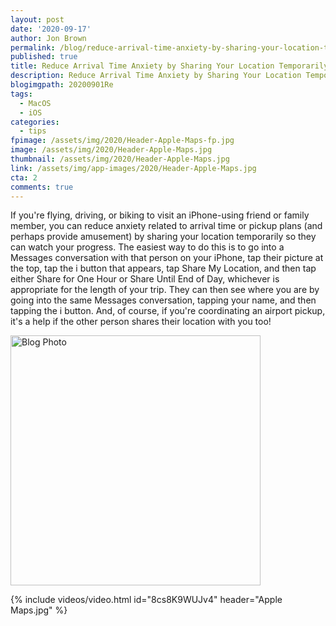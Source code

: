 ```yaml
---
layout: post
date: '2020-09-17'
author: Jon Brown
permalink: /blog/reduce-arrival-time-anxiety-by-sharing-your-location-temporarily/
published: true
title: Reduce Arrival Time Anxiety by Sharing Your Location Temporarily
description: Reduce Arrival Time Anxiety by Sharing Your Location Temporarily
blogimgpath: 20200901Re
tags:
  - MacOS
  - iOS
categories:
  - tips
fpimage: /assets/img/2020/Header-Apple-Maps-fp.jpg
image: /assets/img/2020/Header-Apple-Maps.jpg
thumbnail: /assets/img/2020/Header-Apple-Maps.jpg
link: /assets/img/app-images/2020/Header-Apple-Maps.jpg
cta: 2
comments: true
---
```

If you're flying, driving, or biking to visit an iPhone-using friend or
family member, you can reduce anxiety related to arrival time or pickup
plans (and perhaps provide amusement) by sharing your location
temporarily so they can watch your progress. The easiest way to do this
is to go into a Messages conversation with that person on your iPhone,
tap their picture at the top, tap the i button that appears, tap Share
My Location, and then tap either Share for One Hour or Share Until End
of Day, whichever is appropriate for the length of your trip. They can
then see where you are by going into the same Messages conversation,
tapping your name, and then tapping the i button. And, of course, if
you're coordinating an airport pickup, it's a help if the other person
shares their location with you too!

<img alt="Blog Photo" src="{{ site.site_cdn }}/assets/img/blog/2020/20200901Re/Share-location.jpg" class="img-fluid rounded m-2" width="400" />

{% include videos/video.html id="8cs8K9WUJv4" header="Apple Maps.jpg" %}